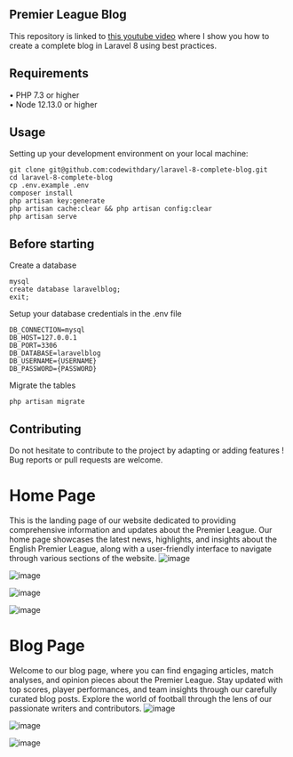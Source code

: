 ## Premier League Blog

This repository is linked to [this youtube video](https://www.youtube.com/watch?v=HKJDLXsTr8A&t=4710s) where I show you how to create a complete blog in Laravel 8 using best practices.

## Requirements
•	PHP 7.3 or higher <br>
•	Node 12.13.0 or higher <br>

## Usage <br>
Setting up your development environment on your local machine: <br>
```
git clone git@github.com:codewithdary/laravel-8-complete-blog.git
cd laravel-8-complete-blog
cp .env.example .env
composer install
php artisan key:generate
php artisan cache:clear && php artisan config:clear
php artisan serve
```

## Before starting <br>
Create a database <br>
```
mysql
create database laravelblog;
exit;
```

Setup your database credentials in the .env file <br>
```
DB_CONNECTION=mysql
DB_HOST=127.0.0.1
DB_PORT=3306
DB_DATABASE=laravelblog
DB_USERNAME={USERNAME}
DB_PASSWORD={PASSWORD}
```

Migrate the tables
```
php artisan migrate
```

## Contributing
Do not hesitate to contribute to the project by adapting or adding features ! Bug reports or pull requests are welcome.

# Home Page

This is the landing page of our website dedicated to providing comprehensive information and updates about the Premier League. Our home page showcases the latest news, highlights, and insights about the English Premier League, along with a user-friendly interface to navigate through various sections of the website.
![image](https://github.com/MichaelAtagamen/myblog/assets/145561375/2c0c64b6-946a-4b3c-b0a4-142f79cfa8c6)

![image](https://github.com/MichaelAtagamen/myblog/assets/145561375/2a5ce361-d5fc-41f6-883c-c0125751b5f6)

![image](https://github.com/MichaelAtagamen/myblog/assets/145561375/cf4d7b91-5d02-4170-983d-412ac72723a6)

![image](https://github.com/MichaelAtagamen/myblog/assets/145561375/b602f5d5-e26c-40f4-9786-eb79a59e97c0)

# Blog Page

Welcome to our blog page, where you can find engaging articles, match analyses, and opinion pieces about the Premier League. Stay updated with top scores, player performances, and team insights through our carefully curated blog posts. Explore the world of football through the lens of our passionate writers and contributors.
![image](https://github.com/MichaelAtagamen/myblog/assets/145561375/aa5c0119-7560-42be-8b58-2f448b42c369)

![image](https://github.com/MichaelAtagamen/myblog/assets/145561375/4e4291b6-24f1-41b0-be47-2bf2cf279a84)

![image](https://github.com/MichaelAtagamen/myblog/assets/145561375/576e6ca0-01ad-4a51-99d2-993bb1910cf7)









